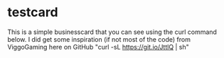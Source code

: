 # testcard
This is a simple businesscard that you can see using the curl command below. I did get some inspiration (if not most of the code) from ViggoGaming here on GitHub
"curl -sL https://git.io/JttlQ | sh"
